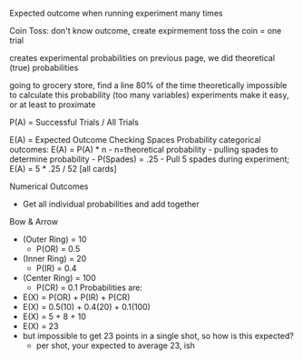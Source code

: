 Expected outcome when running experiment many times

Coin Toss: don't know outcome, create expirmement
toss the coin = one trial 

creates experimental probabilities
on previous page, we did theoretical (true) probabilities

going to grocery store, find a line 80% of the time
theoretically impossible to calculate this probability (too many variables)
experiments make it easy, or at least to proximate

P(A) = Successful Trials / All Trials

E(A) = Expected Outcome
Checking Spaces Probability
categorical outcomes: E(A) = P(A) * n
	- n=theoretical probability
	- pulling spades to determine probability
	- P(Spades) = .25
	- Pull 5 spades during experiment; E(A) = 5 * .25 / 52 [all cards]

Numerical Outcomes
- Get all individual probabilities and add together

Bow & Arrow
- (Outer Ring) = 10
	- P(OR) = 0.5
- (Inner Ring) = 20
	- P(IR) = 0.4
- (Center Ring) = 100
	- P(CR) = 0.1
Probabilities are:
- E(X) = P(OR) + P(IR) + P(CR)
- E(X) = 0.5(10) + 0.4(20) + 0.1(100)
- E(X) = 5 + 8 + 10
- E(X) = 23
- but impossible to get 23 points in a single shot, so how is this expected?
	- per shot, your expected to average 23, ish
